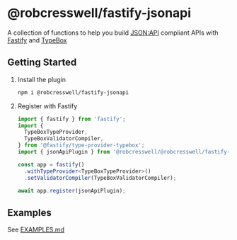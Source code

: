 # @robcresswell/fastify-jsonapi

A collection of functions to help you build [JSON:API](https://jsonapi.org/)
compliant APIs with [Fastify](https://fastify.dev/) and
[TypeBox](https://github.com/sinclairzx81/typebox)

## Getting Started

1. Install the plugin

   ```sh
   npm i @robcresswell/fastify-jsonapi
   ```

2. Register with Fastify

   ```ts
   import { fastify } from 'fastify';
   import {
     TypeBoxTypeProvider,
     TypeBoxValidatorCompiler,
   } from '@fastify/type-provider-typebox';
   import { jsonApiPlugin } from '@robcresswell/@robcresswell/fastify-jsonapi';

   const app = fastify()
     .withTypeProvider<TypeBoxTypeProvider>()
     .setValidatorCompiler(TypeBoxValidatorCompiler);

   await app.register(jsonApiPlugin);
   ```

## Examples

See [EXAMPLES.md](./examples/EXAMPLES.md)
